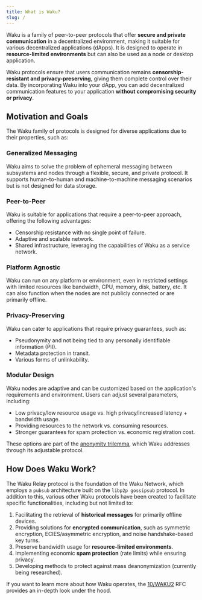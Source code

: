 ```yaml
---
title: What is Waku?
slug: /
---
```


Waku is a family of peer-to-peer protocols that offer **secure and private communication** in a decentralized environment, making it suitable for various decentralized applications (dApps). It is designed to operate in **resource-limited environments** but can also be used as a node or desktop application.

Waku protocols ensure that users communication remains **censorship-resistant and privacy-preserving**, giving them complete control over their data. By incorporating Waku into your dApp, you can add decentralized communication features to your application **without compromising security or privacy**.

## Motivation and Goals

The Waku family of protocols is designed for diverse applications due to their properties, such as:

### Generalized Messaging

Waku aims to solve the problem of ephemeral messaging between subsystems and nodes through a flexible, secure, and private protocol. It supports human-to-human and machine-to-machine messaging scenarios but is not designed for data storage.

### Peer-to-Peer

Waku is suitable for applications that require a peer-to-peer approach, offering the following advantages:

- Censorship resistance with no single point of failure.
- Adaptive and scalable network.
- Shared infrastructure, leveraging the capabilities of Waku as a service network.

### Platform Agnostic

Waku can run on any platform or environment, even in restricted settings with limited resources like bandwidth, CPU, memory, disk, battery, etc. It can also function when the nodes are not publicly connected or are primarily offline.

### Privacy-Preserving

Waku can cater to applications that require privacy guarantees, such as:

- Pseudonymity and not being tied to any personally identifiable information (PII).
- Metadata protection in transit.
- Various forms of unlinkability.

### Modular Design

Waku nodes are adaptive and can be customized based on the application's requirements and environment. Users can adjust several parameters, including:

- Low privacy/low resource usage vs. high privacy/increased latency + bandwidth usage.
- Providing resources to the network vs. consuming resources.
- Stronger guarantees for spam protection vs. economic registration cost.

These options are part of the [anonymity trilemma](https://eprint.iacr.org/2017/954.pdf), which Waku addresses through its adjustable protocol.

## How Does Waku Work?

The Waku Relay protocol is the foundation of the Waku Network, which employs a `pubsub` architecture built on the `libp2p gossipsub` protocol. In addition to this, various other Waku protocols have been created to facilitate specific functionalities, including but not limited to:

1. Facilitating the retrieval of **historical messages** for primarily offline devices.
2. Providing solutions for **encrypted communication**, such as symmetric encryption, ECIES/asymmetric encryption, and noise handshake-based key turns.
3. Preserve bandwidth usage for **resource-limited environments**.
4. Implementing economic **spam protection** (rate limits) while ensuring privacy.
5. Developing methods to protect against mass deanonymization (currently being researched).

If you want to learn more about how Waku operates, the [10/WAKU2](https://rfc.vac.dev/spec/10/) RFC provides an in-depth look under the hood.
